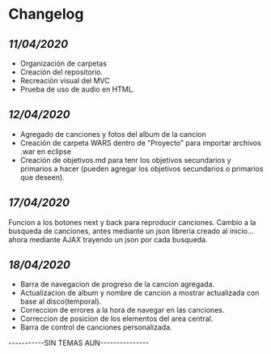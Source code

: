 Changelog
=========

*11/04/2020*
------------

- Organización de carpetas
- Creación del repositorio.
- Recreación visual del MVC
- Prueba de uso de audio en HTML.

*12/04/2020*
------------

- Agregado de canciones y fotos del album de la cancion
- Creación de carpeta WARS dentro de "Proyecto" para importar archivos .war en eclipse
- Creación de objetivos.md para tenr los objetivos secundarios y primarios a hacer (pueden agregar los objetivos secundarios o primarios que deseen).

*17/04/2020*
----------------
Funcion a los botones next y back para reproducir canciones.
Cambio a la busqueda de canciones, antes mediante un json libreria creado al inicio... ahora mediante AJAX trayendo un json por cada busqueda.

*18/04/2020*
--------------

- Barra de navegacion de progreso de la cancion agregada.
- Actualizacion de album y nombre de cancion a mostrar actualizada con base al disco(temporal).
- Correccion de errores a la hora de navegar en las canciones.
- Correccion de posicion de los elementos del area central.
- Barra de control de canciones personalizada.

-----------SIN TEMAS AUN---------------
